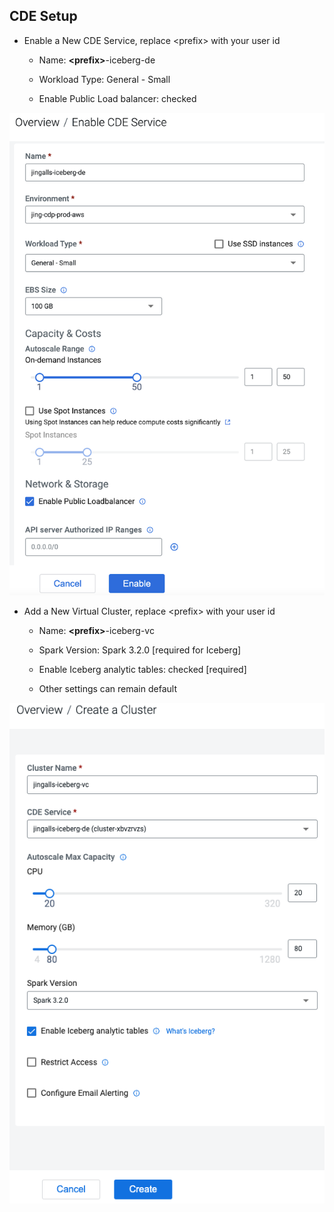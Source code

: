## CDE Setup

- Enable a New CDE Service, replace \<prefix> with your user id

  - Name: **\<prefix>**-iceberg-de

  - Workload Type: General - Small

  - Enable Public Load balancer: checked

![](../images/35.png)

- Add a New Virtual Cluster, replace \<prefix> with your user id

  - Name: **\<prefix>**-iceberg-vc

  - Spark Version: Spark 3.2.0 \[required for Iceberg]

  - Enable Iceberg analytic tables: checked \[required]

  - Other settings can remain default

![](../images/36.png)

